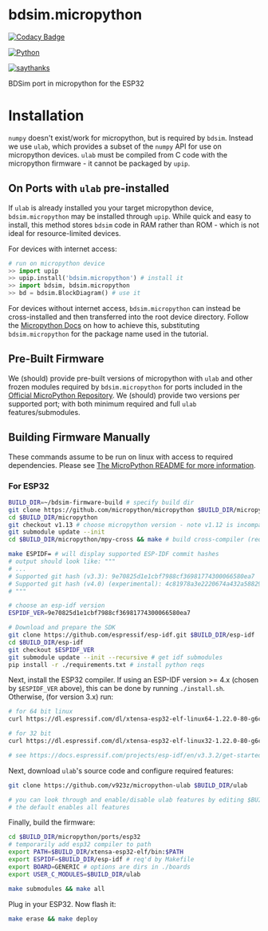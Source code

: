 # bdsim.micropython

[![Codacy Badge](https://api.codacy.com/project/badge/Grade/43713e0b78f547e8912ff05c9350cffb)](https://app.codacy.com/app/callumjhays/bdsim.micropython?utm_source=github.com&utm_medium=referral&utm_content=callumjhays/bdsim.micropython&utm_campaign=Badge_Grade_Dashboard)

[![Python](https://img.shields.io/badge/Python-3.6%2B-red.svg)](https://www.python.org/downloads/)

[![saythanks](https://img.shields.io/badge/say-thanks-ff69b4.svg)](https://saythanks.io/to/callumjhays)

BDSim port in micropython for the ESP32

# Installation

`numpy` doesn't exist/work for micropython, but is required by `bdsim`. Instead we use `ulab`, which provides a subset of the `numpy` API for use on micropython devices. `ulab` must be compiled from C code with the micropython firmware - it cannot be packaged by `upip`.

## On Ports with `ulab` pre-installed

If `ulab` is already installed you your target micropython device, `bdsim.micropython` may be installed through `upip`. While quick and easy to install, this method stores `bdsim` code in RAM rather than ROM - which is not ideal for resource-limited devices.

For devices with internet access:

```python
# run on micropython device
>> import upip
>> upip.install('bdsim.micropython') # install it
>> import bdsim, bdsim.micropython
>> bd = bdsim.BlockDiagram() # use it
```

For devices without internet access, `bdsim.micropython` can instead be cross-installed and then transferred into the root device directory. Follow the [Micropython Docs](https://docs.micropython.org/en/latest/reference/packages.html#cross-installing-packages) on how to achieve this, substituting `bdsim.micropython` for the package name used in the tutorial.

## Pre-Built Firmware

We (should) provide pre-built versions of micropython with `ulab` and other frozen modules required by `bdsim.micropython` for ports included in the [Official MicroPython Repository](https://github.com/micropython/micropython/tree/master/ports). We (should) provide two versions per supported port; with both minimum required and full `ulab` features/submodules.

## Building Firmware Manually

These commands assume to be run on linux with access to required dependencies. Please see [The MicroPython README for more information](https://github.com/micropython/micropython#external-dependencies).

### For ESP32

```bash
BUILD_DIR=~/bdsim-firmware-build # specify build dir
git clone https://github.com/micropython/micropython $BUILD_DIR/micropython
cd $BUILD_DIR/micropython
git checkout v1.13 # choose micropython version - note v1.12 is incompatible with ulab
git submodule update --init
cd $BUILD_DIR/micropython/mpy-cross && make # build cross-compiler (required)

make ESPIDF= # will display supported ESP-IDF commit hashes
# output should look like: """
# ...
# Supported git hash (v3.3): 9e70825d1e1cbf7988cf36981774300066580ea7
# Supported git hash (v4.0) (experimental): 4c81978a3e2220674a432a588292a4c860eef27b
# """

# choose an esp-idf version
ESPIDF_VER=9e70825d1e1cbf7988cf36981774300066580ea7

# Download and prepare the SDK
git clone https://github.com/espressif/esp-idf.git $BUILD_DIR/esp-idf
cd $BUILD_DIR/esp-idf
git checkout $ESPIDF_VER
git submodule update --init --recursive # get idf submodules
pip install -r ./requirements.txt # install python reqs
```

Next, install the ESP32 compiler. If using an ESP-IDF version >= 4.x (chosen by `$ESPIDF_VER` above), this can be done by running `./install.sh`. Otherwise, (for version 3.x) run:

```bash
# for 64 bit linux
curl https://dl.espressif.com/dl/xtensa-esp32-elf-linux64-1.22.0-80-g6c4433a-5.2.0.tar.gz | tar xvz

# for 32 bit
curl https://dl.espressif.com/dl/xtensa-esp32-elf-linux32-1.22.0-80-g6c4433a-5.2.0.tar.gz | tar xvz

# see https://docs.espressif.com/projects/esp-idf/en/v3.3.2/get-started for more info
```

Next, download `ulab`'s source code and configure required features:

```bash
git clone https://github.com/v923z/micropython-ulab $BUILD_DIR/ulab

# you can look through and enable/disable ulab features by editing $BUILD_DIR/ulab/code/ulab.h
# the default enables all features
```

Finally, build the firmware:

```bash
cd $BUILD_DIR/micropython/ports/esp32
# temporarily add esp32 compiler to path
export PATH=$BUILD_DIR/xtensa-esp32-elf/bin:$PATH
export ESPIDF=$BUILD_DIR/esp-idf # req'd by Makefile
export BOARD=GENERIC # options are dirs in ./boards
export USER_C_MODULES=$BUILD_DIR/ulab

make submodules && make all
```

Plug in your ESP32. Now flash it:

```bash
make erase && make deploy
```
